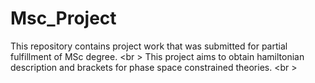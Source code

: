 # Msc_Project

This repository contains project work that was submitted for partial fulfillment of MSc degree. <br \>
This project aims to obtain hamiltonian description and brackets for phase space constrained theories. <br \>
